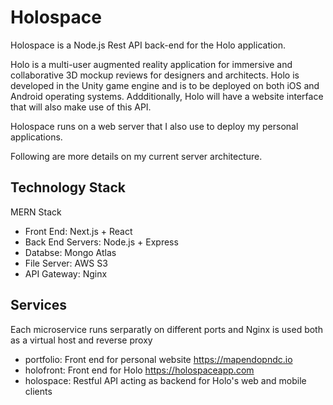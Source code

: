 # Holospace

Holospace is a Node.js Rest API back-end for the Holo application.

Holo is a multi-user augmented reality application for immersive and collaborative 3D mockup reviews for designers and architects.
Holo is developed in the Unity game engine and is to be deployed on both iOS and Android operating systems.
Addditionally, Holo will have a website interface that will also make use of this API.

Holospace runs on a web server that I also use to deploy my personal applications.

Following are more details on my current server architecture.

Technology Stack
-
MERN Stack
- Front End: Next.js + React
- Back End Servers: Node.js  + Express
- Databse: Mongo Atlas
- File Server: AWS S3
- API Gateway: Nginx

Services
- 
Each microservice runs serparatly on different ports and Nginx is used both as a virtual host and reverse proxy
- portfolio: Front end for personal website https://mapendopndc.io
- holofront: Front end for Holo https://holospaceapp.com
- holospace: Restful API acting as backend for Holo's web and mobile clients 
